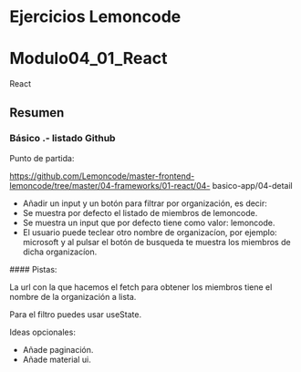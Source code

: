 # Ejercicios Lemoncode

# Modulo04_01_React

React

## Resumen

### Básico .- listado Github

Punto de partida:

https://github.com/Lemoncode/master-frontend-lemoncode/tree/master/04-frameworks/01-react/04-
basico-app/04-detail

* Añadir un input y un botón para filtrar por organización, es decir:
* Se muestra por defecto el listado de miembros de lemoncode.
* Se muestra un input que por defecto tiene como valor: lemoncode.
* El usuario puede teclear otro nombre de organizacíon, por ejemplo: microsoft y al pulsar el botón de busqueda te muestra los miembros de dicha organizacíon.

#### Pistas:

La url con la que hacemos el fetch para obtener los miembros tiene el nombre de la organización a lista.

Para el filtro puedes usar useState.

Ideas opcionales:
* Añade paginación.
* Añade material ui.
